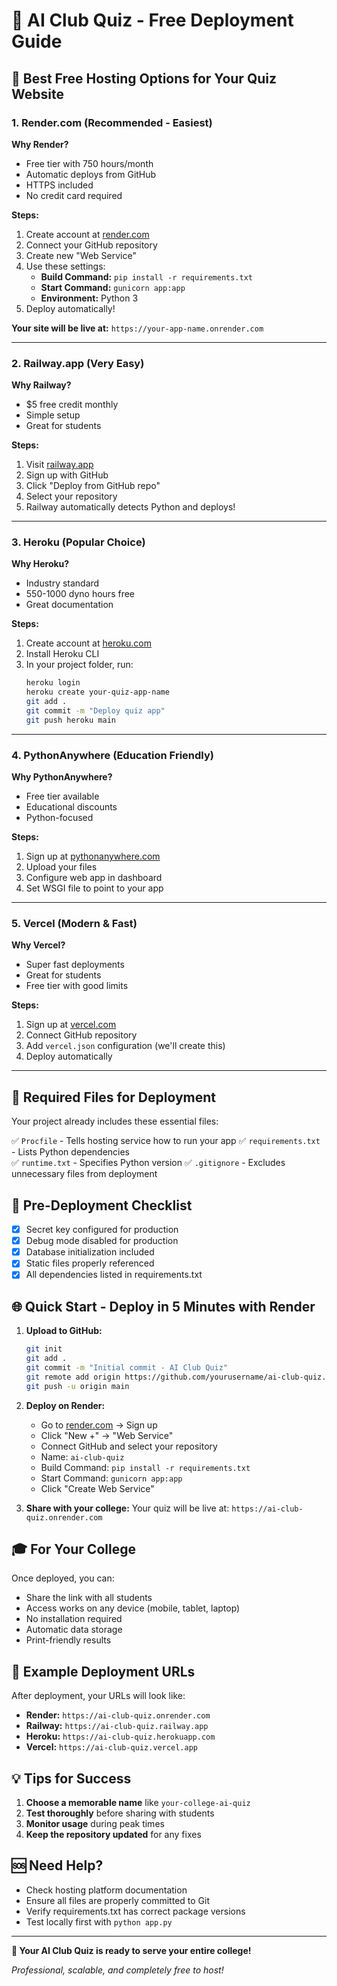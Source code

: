 # 🚀 AI Club Quiz - Free Deployment Guide

## 🌟 Best Free Hosting Options for Your Quiz Website

### 1. **Render.com** (Recommended - Easiest)

**Why Render?**

- Free tier with 750 hours/month
- Automatic deploys from GitHub
- HTTPS included
- No credit card required

**Steps:**

1. Create account at [render.com](https://render.com)
2. Connect your GitHub repository
3. Create new "Web Service"
4. Use these settings:
   - **Build Command:** `pip install -r requirements.txt`
   - **Start Command:** `gunicorn app:app`
   - **Environment:** Python 3
5. Deploy automatically!

**Your site will be live at:** `https://your-app-name.onrender.com`

---

### 2. **Railway.app** (Very Easy)

**Why Railway?**

- $5 free credit monthly
- Simple setup
- Great for students

**Steps:**

1. Visit [railway.app](https://railway.app)
2. Sign up with GitHub
3. Click "Deploy from GitHub repo"
4. Select your repository
5. Railway automatically detects Python and deploys!

---

### 3. **Heroku** (Popular Choice)

**Why Heroku?**

- Industry standard
- 550-1000 dyno hours free
- Great documentation

**Steps:**

1. Create account at [heroku.com](https://heroku.com)
2. Install Heroku CLI
3. In your project folder, run:
   ```bash
   heroku login
   heroku create your-quiz-app-name
   git add .
   git commit -m "Deploy quiz app"
   git push heroku main
   ```

---

### 4. **PythonAnywhere** (Education Friendly)

**Why PythonAnywhere?**

- Free tier available
- Educational discounts
- Python-focused

**Steps:**

1. Sign up at [pythonanywhere.com](https://pythonanywhere.com)
2. Upload your files
3. Configure web app in dashboard
4. Set WSGI file to point to your app

---

### 5. **Vercel** (Modern & Fast)

**Why Vercel?**

- Super fast deployments
- Great for students
- Free tier with good limits

**Steps:**

1. Sign up at [vercel.com](https://vercel.com)
2. Connect GitHub repository
3. Add `vercel.json` configuration (we'll create this)
4. Deploy automatically

---

## 📁 Required Files for Deployment

Your project already includes these essential files:

✅ `Procfile` - Tells hosting service how to run your app
✅ `requirements.txt` - Lists Python dependencies  
✅ `runtime.txt` - Specifies Python version
✅ `.gitignore` - Excludes unnecessary files from deployment

## 🔧 Pre-Deployment Checklist

- [x] Secret key configured for production
- [x] Debug mode disabled for production
- [x] Database initialization included
- [x] Static files properly referenced
- [x] All dependencies listed in requirements.txt

## 🌐 Quick Start - Deploy in 5 Minutes with Render

1. **Upload to GitHub:**

   ```bash
   git init
   git add .
   git commit -m "Initial commit - AI Club Quiz"
   git remote add origin https://github.com/yourusername/ai-club-quiz.git
   git push -u origin main
   ```

2. **Deploy on Render:**

   - Go to [render.com](https://render.com) → Sign up
   - Click "New +" → "Web Service"
   - Connect GitHub and select your repository
   - Name: `ai-club-quiz`
   - Build Command: `pip install -r requirements.txt`
   - Start Command: `gunicorn app:app`
   - Click "Create Web Service"

3. **Share with your college:**
   Your quiz will be live at: `https://ai-club-quiz.onrender.com`

## 🎓 For Your College

Once deployed, you can:

- Share the link with all students
- Access works on any device (mobile, tablet, laptop)
- No installation required
- Automatic data storage
- Print-friendly results

## 🔗 Example Deployment URLs

After deployment, your URLs will look like:

- **Render:** `https://ai-club-quiz.onrender.com`
- **Railway:** `https://ai-club-quiz.railway.app`
- **Heroku:** `https://ai-club-quiz.herokuapp.com`
- **Vercel:** `https://ai-club-quiz.vercel.app`

## 💡 Tips for Success

1. **Choose a memorable name** like `your-college-ai-quiz`
2. **Test thoroughly** before sharing with students
3. **Monitor usage** during peak times
4. **Keep the repository updated** for any fixes

## 🆘 Need Help?

- Check hosting platform documentation
- Ensure all files are properly committed to Git
- Verify requirements.txt has correct package versions
- Test locally first with `python app.py`

---

**🎉 Your AI Club Quiz is ready to serve your entire college!**

_Professional, scalable, and completely free to host!_
